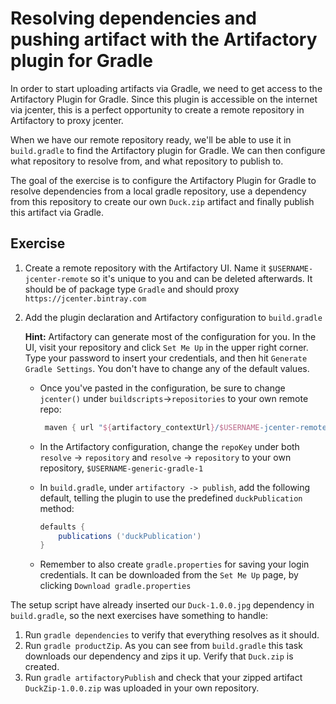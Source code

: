 # Resolving dependencies and pushing artifact with the Artifactory plugin for Gradle
In order to start uploading artifacts via Gradle, we need to get access to the Artifactory Plugin for Gradle. Since this plugin is accessible on the internet via jcenter, this is a perfect opportunity to create a remote repository in Artifactory to proxy jcenter.

When we have our remote repository ready, we'll be able to use it in `build.gradle` to find the Artifactory plugin for Gradle. We can then configure what repository to resolve from, and what repository to publish to.

The goal of the exercise is to configure the Artifactory Plugin for Gradle to resolve dependencies from a local gradle repository, use a dependency from this repository to create our own `Duck.zip` artifact and finally publish this artifact via Gradle.

## Exercise

1. Create a remote repository with the Artifactory UI. Name it `$USERNAME-jcenter-remote` so it's unique to you and can be deleted afterwards. It should be of package type `Gradle` and should proxy `https://jcenter.bintray.com`
1. Add the plugin declaration and Artifactory configuration to `build.gradle`

    **Hint:** Artifactory can generate most of the configuration for you. In the UI, visit your repository and click `Set Me Up` in the upper right corner. Type your password to insert your credentials, and then hit `Generate Gradle Settings`. You don't have to change any of the default values.

    - Once you've pasted in the configuration, be sure to change `jcenter()` under `buildscripts`->`repositories` to your own remote repo:

        ```groovy
         maven { url "${artifactory_contextUrl}/$USERNAME-jcenter-remote" }
        ```

    - In the Artifactory configuration, change the `repoKey` under both `resolve` -> `repository` and `resolve` -> `repository` to your own repository, `$USERNAME-generic-gradle-1`

    - In `build.gradle`, under `artifactory -> publish`, add the following default, telling the plugin to use the predefined `duckPublication` method:

        ```groovy
        defaults {
            publications ('duckPublication')
        }
        ```

    - Remember to also create `gradle.properties` for saving your login credentials. It can be downloaded from the `Set Me Up` page, by clicking `Download gradle.properties`

The setup script have already inserted our `Duck-1.0.0.jpg` dependency in `build.gradle`, so the next exercises have something to handle:

1. Run `gradle dependencies` to verify that everything resolves as it should. 
1. Run `gradle productZip`. As you can see from `build.gradle` this task downloads our dependency and zips it up. Verify that `Duck.zip` is created.
1. Run `gradle artifactoryPublish` and check that your zipped artifact `DuckZip-1.0.0.zip` was uploaded in your own repository.